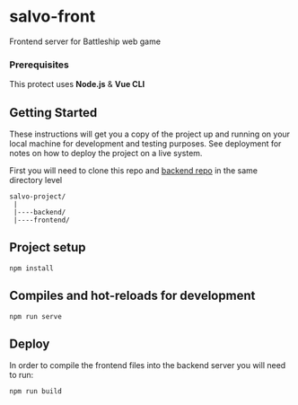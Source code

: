 # salvo-front
Frontend server for Battleship web game

### Prerequisites
This protect uses **Node.js** & **Vue CLI**

## Getting Started
These instructions will get you a copy of the project up and running on your local machine for development and testing purposes. See deployment for notes on how to deploy the project on a live system.

First you will need to clone this repo and [backend repo](https://github.com/Kraloz/salvo-back/) in the same directory level

```
salvo-project/
 |
 |----backend/
 |----frontend/
```

## Project setup
`npm install`

## Compiles and hot-reloads for development
`npm run serve`

## Deploy
In order to compile the frontend files into the backend server you will need to run:

`npm run build`
